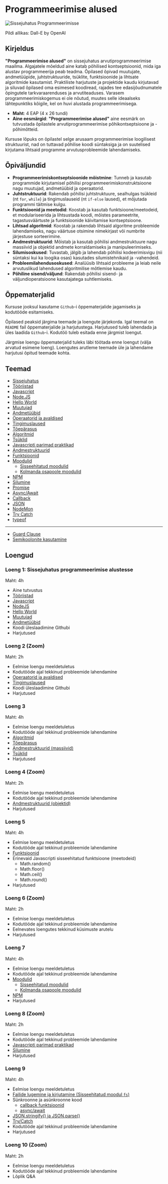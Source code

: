 # Programmeerimise alused

![Sissejuhatus Programmeerimisse](Introduction-To-Programming.webp)

Pildi allikas: Dall-E by OpenAI

## Kirjeldus

**"Programmeerimise alused"** on sissejuhatus arvutiprogrammeerimise maailma. Algajatele mõeldud aine katab põhilised kontseptsioonid, mida iga alustav programmeerija peab teadma. Õpilased õpivad muutujate, andmetüüpide, juhtstruktuuride, tsüklite, funktsioonide ja lihtsate algoritmide kasutamist. Praktiliste harjutuste ja projektide kaudu kirjutavad ja siluvad õpilased oma esimesed koodiread, rajades tee edasijõudnumatele õpingutele tarkvaraarenduses ja arvutiteaduses. Varasem programmeerimiskogemus ei ole nõutud, muutes selle ideaalseks lähtepunktiks kõigile, kel on huvi alustada programmeerimisega.

- **Maht**: 4 EAP (4 x 26 tundi)
- **Aine eesmärgid**: **"Programmeerimise alused"** aine eesmärk on tutvustada õpilastele arvutiprogrammeerimise põhikontseptsioone ja -põhimõtteid.

Kursuse lõpuks on õpilastel selge arusaam programmeerimise loogilisest struktuurist, nad on tuttavad põhilise koodi süntaksiga ja on suutelised kirjutama lihtsaid programme arvutusprobleemide lahendamiseks.

## Õpiväljundid

- **Programmeerimiskontseptsioonide mõistmine**: Tunneb ja kasutab programmide kirjutamisel põhilisi programmeerimiskonstruktsioone nagu muutujad, andmetüübid ja operaatorid.
- **Juhtstruktuurid**: Rakendab põhilisi juhtstruktuure, sealhulgas tsükleid (nt `for`, `while`) ja tingimuslauseid (nt `if-else` laused), et mõjutada programmi täitmise kulgu.
- **Funktsioonid ja meetodid**: Koostab ja kasutab funktsioone/meetodeid, et modulariseerida ja lihtsustada koodi, mõistes parameetrite, tagastusväärtuste ja funktsioonide käivitamise kontseptsioone.
- **Lihtsad algoritmid**: Koostab ja rakendab lihtsaid algoritme probleemide lahendamiseks, nagu väärtuse otsimine nimekirjast või numbrite järjestuse sorteerimine.
- **Andmestruktuurid**: Mõistab ja kasutab põhilisi andmestruktuure nagu massiivid ja objektid andmete korraldamiseks ja manipuleerimiseks.
- **Silumisoskused**: Tuvastab, jälgib ja lahendab põhilisi kodeerimisvigu (nii süntaksi kui ka loogika osas) kasutades silumistehnikaid ja -vahendeid.
- **Probleemilahendusoskused**: Analüüsib lihtsaid probleeme ja leiab neile arvutuslikud lahendused algoritmilise mõtlemise kaudu.
- **Põhiline sisend/väljund**: Rakendab põhilisi sisend- ja väljundioperatsioone kasutajatega suhtlemiseks.

## Õppematerjalid

Kursuse jooksul kasutame `Github`-i õppematerjalide jagamiseks ja kodutööde esitamiseks.

Õpilased peaksid järgima teemade ja loengute järjekorda. Igal teemal on `README` fail õppematerjalide ja harjutustega. Harjutused tuleb lahendada ja üles laadida `Github`-i. Kodutöö tuleb esitada enne järgmist loengut.

Järgmise loengu õppematerjalid tuleks läbi töötada enne loengut (välja arvatud esimene loeng). Loengutes arutleme teemade üle ja lahendame harjutusi õpitud teemade kohta.

## Teemad

- [Sissejuhatus](./Topics/Introduction/README.md)
- [Tööriistad](./Topics/Tools/README.md)
- [Javascript](./Topics/Javascript/README.md)
- [Node.JS](./Topics/NodeJS/README.md)
- [Hello World](./Topics/HelloWorld/README.md)
- [Muutujad](./Topics/Variables/README.md)
- [Andmetüübid](./Topics/Data-Types/README.md)
- [Operaatorid ja avaldised](./Topics/Operators/README.md)
- [Tingimuslaused](./Topics/Conditionals/README.md)
- [Tõepärasus](./Topics/Truthiness/README.md)
- [Algoritmid](./Topics/Algorithms/README.md)
- [Tsüklid](./Topics/Loops/README.md)
- [Javascripti parimad praktikad](./Topics/Javascript-Best-Practices/README.md)
- [Andmestruktuurid](./Topics/Data-Structures/README.md)
- [Funktsioonid](./Topics/Functions/README.md)
- [Moodulid](./Topics/Modules/README.md)
  - [Sisseehitatud moodulid](./Topics/Modules-Built-In/README.md)
  - [Kolmanda osapoole moodulid](./Topics/Modules-Third-Party/README.md)
- [NPM](./Topics/NPM/README.md)
- [Silumine](./Topics/Debugging/README.md)
- [Promise](./Topics/Promise/README.md)
- [Async/Await](./Topics/Async-Await/README.md)
- [Callback](./Topics/Callback/README.md)
- [JSON](./Topics/JSON/README.md)
- [NodeMon](./Topics/Nodemon/README.md)
- [Try Catch](./Topics/Try-Catch-Finally/README.md)
- [typeof](./Topics/Typeof/README.md)

---

- [Guard Clause](./Topics/Guard-Clause/README.md)
- [Semikoolonite kasutamine](./Topics/Semicolons/README.md)

## Loengud

### Loeng 1: Sissejuhatus programmeerimise alustesse

Maht: 4h

- Aine tutvustus
- [Tööriistad](./Topics/Tools/README.md)
- [Javascript](./Topics/Javascript/README.md)
- [NodeJS](./Topics/NodeJS/README.md)
- [Hello World](./Topics/HelloWorld/README.md)
- [Muutujad](./Topics/Variables/README.md)
- [Andmetüübid](./Topics/Data-Types/README.md)
- Koodi üleslaadimine Githubi
- Harjutused

### Loeng 2 (Zoom)

Maht: 2h

- Eelmise loengu meeldetuletus
- Kodutööde ajal tekkinud probleemide lahendamine
- [Operaatorid ja avaldised](./Topics/Operators/README.md)
- [Tingimuslaused](./Topics/Conditionals/README.md)
- Koodi üleslaadimine Githubi
- Harjutused

### Loeng 3

Maht: 4h

- Eelmise loengu meeldetuletus
- Kodutööde ajal tekkinud probleemide lahendamine
- [Algoritmid](./Topics/Algorithms/README.md)
- [Tõepärasus](./Topics/Truthiness/README.md)
- [Andmestruktuurid (massiivid)](./Topics/Data-Structures/README.md#massiiv)
- [Tsüklid](./Topics/Loops/README.md)
- Harjutused

### Loeng 4 (Zoom)

Maht: 2h

- Eelmise loengu meeldetuletus
- Kodutööde ajal tekkinud probleemide lahendamine
- [Andmestruktuurid (objektid)](./Topics/Data-Structures/README.md#objekt)
- Harjutused

### Loeng 5

Maht: 4h

- Eelmise loengu meeldetuletus
- Kodutööde ajal tekkinud probleemide lahendamine
- [Funktsioonid](./Topics/Functions/README.md)
- Erinevaid Javascripti sisseehitatud funktsioone (meetodeid)
  - Math.random()
  - Math.floor()
  - Math.ceil()
  - Math.round()
- Harjutused

### Loeng 6 (Zoom)

Maht: 2h

- Eelmise loengu meeldetuletus
- Kodutööde ajal tekkinud probleemide lahendamine
- Eelnevates loengutes tekkinud küsimuste arutelu
- Harjutused

### Loeng 7

Maht: 4h

- Eelmise loengu meeldetuletus
- Kodutööde ajal tekkinud probleemide lahendamine
- [Moodulid](./Topics/Modules/README.md)
  - [Sisseehitatud moodulid](./Topics/Modules-Built-In/README.md)
  - [Kolmanda osapoole moodulid](./Topics/Modules-Third-Party/README.md)
- [NPM](./Topics/NPM/README.md)
- Harjutused

### Loeng 8 (Zoom)

Maht: 2h

- Eelmise loengu meeldetuletus
- Kodutööde ajal tekkinud probleemide lahendamine
- [Javascripti parimad praktikad](./Topics/Best-Practices/README.md)
- [Silumine](./Topics/Debugging/README.md)
- Harjutused

### Loeng 9

Maht: 4h

- Eelmise loengu meeldetuletus
- [Failide lugemine ja kirjutamine (Sisseehitatud moodul `fs`)](./Topics/Modules-Built-In/README.md#failide-lugemine-ja-kirjutamine)
- Sünkroonne ja asünkroonne kood
  - [callback funktsioonid](./Topics/Callback/README.md)
  - [async/await](./Topics/Async-Await/README.md)
- [JSON.stringify() ja JSON.parse()](./Topics/JSON/README.md)
- [Try/Catch](./Topics/Try-Catch-Finally/README.md)
- Kodutööde ajal tekkinud probleemide lahendamine
- Harjutused

### Loeng 10 (Zoom)

Maht: 2h

- Eelmise loengu meeldetuletus
- Kodutööde ajal tekkinud probleemide lahendamine
- Lõplik Q&A
